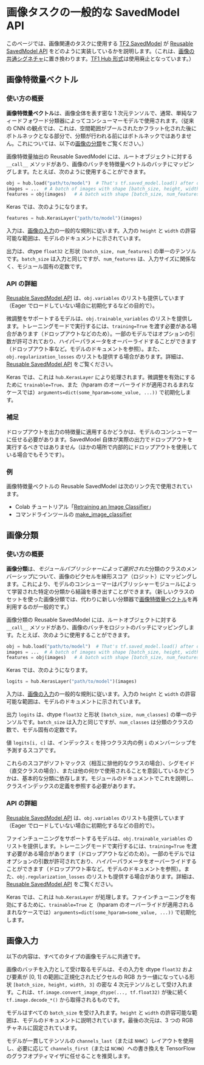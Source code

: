 <!--* freshness: { owner: 'akhorlin' reviewed: '2022-04-16' review_interval: '6 months' } *-->

# 画像タスクの一般的な SavedModel API

このページでは、画像関連のタスクに使用する [TF2 SavedModel](../tf2_saved_model.md) が [Reusable SavedModel API](../reusable_saved_models.md) をどのように実装しているかを説明します。（これは、[画像の共通シグネチャ](../common_signatures/images.md)に置き換わります。[TF1 Hub 形式](../tf1_hub_module)は使用廃止となっています。）

<a name="feature-vector"></a>

## 画像特徴量ベクトル

### 使い方の概要

**画像特徴量ベクトル**は、画像全体を表す密な 1 次元テンソルで、通常、単純なフィードフォワード分類器によってコンシューマーモデルで使用されます。（従来の CNN の観点では、これは、空間範囲がプールされたかフラット化された後にボトルネックとなる部分で、分類が行われる前にはボトルネックではありません。これについては、以下の[画像の分類](#classification)をご覧ください。）

画像特徴量抽出の Reusable SavedModel には、ルートオブジェクトに対する `__call__` メソッドがあり、画像のバッチを特徴量ベクトルのバッチにマッピングします。たとえば、次のように使用することができます。

```python
obj = hub.load("path/to/model")  # That's tf.saved_model.load() after download.
images = ...  # A batch of images with shape [batch_size, height, width, 3].
features = obj(images)   # A batch with shape [batch_size, num_features].
```

Keras では、次のようになります。

```python
features = hub.KerasLayer("path/to/model")(images)
```

入力は、[画像の入力](#input)の一般的な規則に従います。入力の `height` と `width` の許容可能な範囲は、モデルのドキュメントに示されています。

出力は、dtype `float32` と形状 `[batch_size, num_features]` の単一のテンソルです。`batch_size` は入力と同じですが、`num_features` は、入力サイズに関係なく、モジュール固有の定数です。

### API の詳細

[Reusable SavedModel API](../reusable_saved_models.md) は、`obj.variables` のリストも提供しています（Eager でロードしていない場合に初期化するなどの目的で）。

微調整をサポートするモデルは、`obj.trainable_variables` のリストを提供します。トレーニングモードで実行するには、`training=True` を渡す必要がある場合があります（ドロップアウトなどのため）。一部のモデルではオプションの引数が許可されており、ハイパーパラメータをオーバーライドすることができます（ドロップアウト率など。モデルのドキュメントを参照）。また、`obj.regularization_losses` のリストも提供する場合があります。詳細は、[Reusable SavedModel API](../reusable_saved_models.md) をご覧ください。

Keras では、これは `hub.KerasLayer` により処理されます。微調整を有効にするために `trainable=True`、また（hparam のオーバーライドが適用されるまれなケースでは）`arguments=dict(some_hparam=some_value, ...))` で初期化します。

### 補足

ドロップアウトを出力の特徴量に適用するかどうかは、モデルのコンシューマーに任せる必要があります。SavedModel 自体が実際の出力でドロップアウトを実行するべきではありません（ほかの場所で内部的にドロップアウトを使用している場合でもそうです）。

### 例

画像特徴量ベクトルの Reusable SavedModel は次のリンク先で使用されています。

- Colab チュートリアル「[Retraining an Image Classifier](https://colab.research.google.com/github/tensorflow/hub/blob/master/examples/colab/tf2_image_retraining.ipynb)」
- コマンドラインツールの [make_image_classifier](https://github.com/tensorflow/hub/tree/master/tensorflow_hub/tools/make_image_classifier)

<a name="classification"></a>

## 画像分類

### 使い方の概要

**画像分類**は、*モジュールパブリッシャーによって選択された*分類のクラスのメンバーシップについて、画像のピクセルを線形スコア（ロジット）にマッピングします。これにより、モデルのコンシューマーはパブリッシャーモジュールによって学習された特定の分類から結論を導き出すことができます。（新しいクラスのセットを使った画像分類では、代わりに新しい分類器で[画像特徴量ベクトル](#feature-vector)を再利用するのが一般的です。）

画像分類の Reusable SavedModel には、ルートオブジェクトに対する `__call__` メソッドがあり、画像のバッチをロジットのバッチにマッピングします。たとえば、次のように使用することができます。

```python
obj = hub.load("path/to/model")  # That's tf.saved_model.load() after download.
images = ...  # A batch of images with shape [batch_size, height, width, 3].
features = obj(images)   # A batch with shape [batch_size, num_features].
```

Keras では、次のようになります。

```python
logits = hub.KerasLayer("path/to/model")(images)
```

入力は、[画像の入力](#input)の一般的な規則に従います。入力の `height` と `width` の許容可能な範囲は、モデルのドキュメントに示されています。

出力 `logits` は、dtype `float32` と形状 `[batch_size, num_classes]` の単一のテンソルです。`batch_size` は入力と同じですが、`num_classes` は分類のクラスの数で、モデル固有の定数です。

値 `logits[i, c]` は、インデックス `c` を持つクラス内の例 `i` のメンバーシップを予測するスコアです。

これらのスコアがソフトマックス（相互に排他的なクラスの場合）、シグモイド（直交クラスの場合）、または他の何かで使用されることを意図しているかどうかは、基本的な分類に依存します。モジュールのドキュメントでこれを説明し、クラスインデックスの定義を参照する必要があります。

### API の詳細

[Reusable SavedModel API](../reusable_saved_models.md) は、`obj.variables` のリストも提供しています（Eager でロードしていない場合に初期化するなどの目的で）。

ファインチューニングをサポートするモデルは、`obj.trainable_variables` のリストを提供します。トレーニングモードで実行するには、`training=True` を渡す必要がある場合があります（ドロップアウトなどのため）。一部のモデルではオプションの引数が許可されており、ハイパーパラメータをオーバーライドすることができます（ドロップアウト率など。モデルのドキュメントを参照）。また、`obj.regularization_losses` のリストも提供する場合があります。詳細は、[Reusable SavedModel API](../reusable_saved_models.md) をご覧ください。

Keras では、これは `hub.KerasLayer` が処理します。ファインチューニングを有効にするために、`trainable=True` と（hparam のオーバーライドが適用されるまれなケースでは）`arguments=dict(some_hparam=some_value, ...))` で初期化します。

<a name="input"></a>

## 画像入力

以下の内容は、すべてのタイプの画像モデルに共通です。

画像のバッチを入力として受け取るモデルは、その入力を dtype `float32` および要素が [0, 1] の範囲に正規化されたピクセルの RGB カラー値になっている形状 `[batch_size, height, width, 3]` の密な 4 次元テンソルとして受け入れます。これは、`tf.image.convert_image_dtype(..., tf.float32)` が後に続く `tf.image.decode_*()` から取得されるものです。

モデルはすべての `batch_size` を受け入れます。`height` と `width` の許容可能な範囲は、モデルのドキュメントに説明されています。最後の次元は、3 つの RGB チャネルに固定されています。

モデルが一貫してテンソルの `channels_last`（または `NHWC`）レイアウトを使用し、必要に応じて `channels_first`（または `NCHW`）への書き換えを TensorFlow のグラフオプティマイザに任せることを推奨します。
